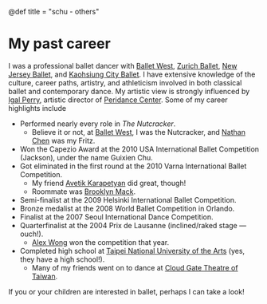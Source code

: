 @def title = "schu - others"

# My past career

I was a professional ballet dancer with [Ballet West](https://www.balletwest.org/), [Zurich Ballet](https://www.opernhaus.ch/en/), [New Jersey Ballet](https://www.njballet.org/), and [Kaohsiung City Ballet](https://www.kcb.org.tw/). I have extensive knowledge of the culture, career paths, artistry, and athleticism involved in both classical ballet and contemporary dance. My artistic view is strongly influenced by [Igal Perry](https://www.peridance.com/facprofile.cfm?FID=1&name=Igal%20Perry%20_//%20Artistic%20Director), artistic director of [Peridance Center](https://www.peridance.com/). Some of my career highlights include

- Performed nearly every role in *The Nutcracker*.
    - Believe it or not, at [Ballet West](https://www.balletwest.org/), I was the Nutcracker, and [Nathan Chen](https://en.wikipedia.org/wiki/Nathan_Chen) was my Fritz.
- Won the Capezio Award at the 2010 USA International Ballet Competition (Jackson), under the name Guixien Chu. 
- Got eliminated in the first round at the 2010 Varna International Ballet Competition. 
    - My friend [Avetik Karapetyan](https://www.youtube.com/@avcarvest) did great, though!
    - Roommate was [Brooklyn Mack](https://en.wikipedia.org/wiki/Brooklyn_Mack).
- Semi-finalist at the 2009 Helsinki International Ballet Competition.
- Bronze medalist at the 2008 World Ballet Competition in Orlando.
- Finalist at the 2007 Seoul International Dance Competition.
- Quarterfinalist at the 2004 Prix de Lausanne (inclined/raked stage — ouch!).
    - [Alex Wong](https://www.imdb.com/name/nm3940692/) won the competition that year.
- Completed high school at [Taipei National University of the Arts](https://w3.tnua.edu.tw/) (yes, they have a high school!).
    - Many of my friends went on to dance at [Cloud Gate Theatre of Taiwan](https://www.cloudgate.org.tw/en/cg).

If you or your children are interested in ballet, perhaps I can take a look!



